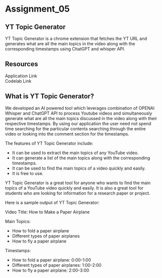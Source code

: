 # Assignment_05


## YT Topic Generator
YT Topic Generator is a chrome extension that fetches the YT URL and generates what are all the main topics in the video along with the corresponding timestamps using ChatGPT and whisper API.


## Resources
Application Link <br>
Codelab Link


## What is YT Topic Generator?
We developed an AI powered tool which leverages combination of OPENAI Whisper and ChatGPT API to process Youtube videos and simultaneously generate what are all the main topics discussed in the video along with their respective timestamps. By using our application the user need not spend time searching for the particular contents searching through the entire video or looking into the comment section for the timestamps.

The features of YT Topic Generator include:

- It can be used to extract the main topics of any YouTube video.
- It can generate a list of the main topics along with the corresponding timestamps.
- It can be used to find the main topics of a video quickly and easily.
- It is free to use.


YT Topic Generator is a great tool for anyone who wants to find the main topics of a YouTube video quickly and easily. It is also a great tool for students who are looking for information for a research paper or project.

Here is a sample output of YT Topic Generator:

Video Title: How to Make a Paper Airplane

Main Topics:
- How to fold a paper airplane
- Different types of paper airplanes
- How to fly a paper airplane

Timestamps:
- How to fold a paper airplane: 0:00-1:00
- Different types of paper airplanes: 1:00-2:00
- How to fly a paper airplane: 2:00-3:00
